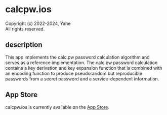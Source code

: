 # calcpw.ios

Copyright (c) 2022-2024, Yahe  
All rights reserved.

## description

This app implements the calc.pw password calculation algorithm and serves as a reference implementation. The calc.pw password calculation contains a key derivation and key expansion function that is combined with an encoding function to produce pseudorandom but reproducible passwords from a secret password and a service-dependent information.

## App Store

calcpw.ios is currently available on the [App Store](https://apps.apple.com/de/app/calc-pw/id1618770594).

